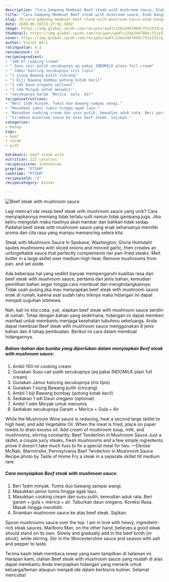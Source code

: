 ```yaml
---
description: "Cara Gampang Membuat Beef steak with mushroom sauce, Enak Banget"
title: "Cara Gampang Membuat Beef steak with mushroom sauce, Enak Banget"
slug: 28-cara-gampang-membuat-beef-steak-with-mushroom-sauce-enak-banget
date: 2020-06-16T13:27:01.349Z
image: https://img-global.cpcdn.com/recipes/aad7c220a3467860/751x532cq70/beef-steak-with-mushroom-sauce-foto-resep-utama.jpg
thumbnail: https://img-global.cpcdn.com/recipes/aad7c220a3467860/751x532cq70/beef-steak-with-mushroom-sauce-foto-resep-utama.jpg
cover: https://img-global.cpcdn.com/recipes/aad7c220a3467860/751x532cq70/beef-steak-with-mushroom-sauce-foto-resep-utama.jpg
author: Violet Bell
ratingvalue: 4.1
reviewcount: 14
recipeingredient:
- "100 ml cooking cream"
- " Susu cair putih secukupnya aq pakai INDOMILK plain full cream"
- " Jamur kancing secukupnya iris tipis"
- "1 siung Bawang putih cincang"
- "1 biji Bawang bombay potong kotak kecil"
- "1 sdt Daun oregano optional"
- "1 sdm Minyak untuk menumis"
- "secukupnya Garam  Merica  Gula  Air"
recipeinstructions:
- "Beri 1sdm minyak. Tumis duo bawang sampai wangi."
- "Masukkan jamur tumis hingga agak layu."
- "Masukkan cooking cream dan susu putih, kemudian aduk rata. Beri garam + gula + merica + air. Taburkan daun oregano. Koreksi Rasa. Masak hingga mendidih."
- "Siramkan mushroom sauce ke atas beef steak. Sajikan."
categories:
- Resep
tags:
- beef
- steak
- with

katakunci: beef steak with 
nutrition: 222 calories
recipecuisine: Indonesian
preptime: "PT26M"
cooktime: "PT36M"
recipeyield: "2"
recipecategory: Dinner

---
```



![Beef steak with mushroom sauce](https://img-global.cpcdn.com/recipes/aad7c220a3467860/751x532cq70/beef-steak-with-mushroom-sauce-foto-resep-utama.jpg)

Lagi mencari ide resep beef steak with mushroom sauce yang unik? Cara menyiapkannya memang tidak terlalu sulit namun tidak gampang juga. Jika keliru mengolah maka hasilnya akan hambar dan bahkan tidak sedap. Padahal beef steak with mushroom sauce yang enak seharusnya memiliki aroma dan cita rasa yang mampu memancing selera kita.

Steak with Mushroom Sauce In Spokane, Washington, Gloria Holmdahl sautes mushrooms with sliced onions and minced garlic, then creates an unforgettable sauce that perfectly complements her pan-fried steaks. Melt butter in a large skillet over medium-high heat. Remove mushrooms from pan, and set aside.

Ada beberapa hal yang sedikit banyak mempengaruhi kualitas rasa dari beef steak with mushroom sauce, pertama dari jenis bahan, kemudian pemilihan bahan segar hingga cara membuat dan menghidangkannya. Tidak usah pusing jika mau menyiapkan beef steak with mushroom sauce enak di rumah, karena asal sudah tahu triknya maka hidangan ini dapat menjadi suguhan istimewa.


Nah, kali ini kita coba, yuk, siapkan beef steak with mushroom sauce sendiri di rumah. Tetap dengan bahan yang sederhana, hidangan ini dapat memberi manfaat untuk membantu menjaga kesehatan tubuhmu sekeluarga. Anda dapat membuat Beef steak with mushroom sauce menggunakan 8 jenis bahan dan 4 tahap pembuatan. Berikut ini cara dalam membuat hidangannya.

<!--inarticleads1-->

##### Bahan-bahan dan bumbu yang diperlukan dalam menyiapkan Beef steak with mushroom sauce:

1. Ambil 100 ml cooking cream
1. Gunakan  Susu cair putih secukupnya (aq pakai INDOMILK plain full cream)
1. Gunakan  Jamur kancing secukupnya (iris tipis)
1. Gunakan 1 siung Bawang putih (cincang)
1. Ambil 1 biji Bawang bombay (potong kotak kecil)
1. Sediakan 1 sdt Daun oregano (optional)
1. Ambil 1 sdm Minyak untuk menumis
1. Sediakan secukupnya Garam + Merica + Gula + Air


While the Mushroom Wine sauce is reducing, heat a second large skillet to high heat, and add Vegetable Oil. When the meat is fried, place on paper towels to drain excess oil. Add cream of mushroom soup, milk, and mushrooms, stirring constantly. Beef Tenderloin in Mushroom Sauce Just a skillet, a couple juicy steaks, fresh mushrooms and a few simple ingredients prove it doesn&#39;t take much fuss to fix a special meal for two. —Denise McNab, Warminster, Pennsylvania Beef Tenderloin in Mushroom Sauce Recipe photo by Taste of Home Fry a steak in a separate skillet till medium rare. 

<!--inarticleads2-->

##### Cara menyiapkan Beef steak with mushroom sauce:

1. Beri 1sdm minyak. Tumis duo bawang sampai wangi.
1. Masukkan jamur tumis hingga agak layu.
1. Masukkan cooking cream dan susu putih, kemudian aduk rata. Beri garam + gula + merica + air. Taburkan daun oregano. Koreksi Rasa. Masak hingga mendidih.
1. Siramkan mushroom sauce ke atas beef steak. Sajikan.


Spoon mushrooms sauce over the top. I am in love with heavy, ingredient-rich steak sauces. Marlboro Man, on the other hand, believes a good steak should stand on its own. Slowly and gradually add in the beef broth (or stock), while stirring. Stir in the Worcestershire sauce and season with salt and pepper to taste. 

Terima kasih telah membaca resep yang kami tampilkan di halaman ini. Harapan kami, olahan Beef steak with mushroom sauce yang mudah di atas dapat membantu Anda menyiapkan hidangan yang menarik untuk keluarga/teman ataupun menjadi ide dalam berbisnis kuliner. Selamat mencoba!

